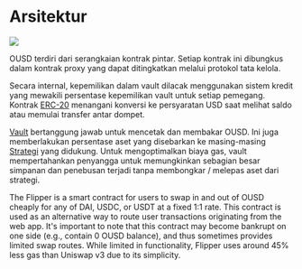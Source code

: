# Arsitektur

![](../.gitbook/assets/ousd\_docs\_graphics\_3.png)

OUSD terdiri dari serangkaian kontrak pintar. Setiap kontrak ini dibungkus dalam kontrak proxy yang dapat ditingkatkan melalui protokol tata kelola.

Secara internal, kepemilikan dalam vault dilacak menggunakan sistem kredit yang mewakili persentase kepemilikan vault untuk setiap pemegang. Kontrak [ERC-20](api/erc-20-1.md) menangani konversi ke persyaratan USD saat melihat saldo atau memulai transfer antar dompet.

[Vault](api/vault.md) bertanggung jawab untuk mencetak dan membakar OUSD. Ini juga memberlakukan persentase aset yang disebarkan ke masing-masing [Strategi](../core-concepts/supported-strategies/) yang didukung. Untuk mengoptimalkan biaya gas, vault mempertahankan penyangga untuk memungkinkan sebagian besar simpanan dan penebusan terjadi tanpa membongkar / melepas aset dari strategi.

The Flipper is a smart contract for users to swap in and out of OUSD cheaply for any of DAI, USDC, or USDT at a fixed 1:1 rate. This contract is used as an alternative way to route user transactions originating from the web app. It's important to note that this contract may become bankrupt on one side (e.g., contain 0 OUSD balance), and thus sometimes provides limited swap routes. While limited in functionality, Flipper uses around 45% less gas than Uniswap v3 due to its simplicity.

